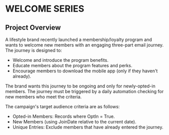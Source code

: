 # WELCOME SERIES

## Project Overview

A lifestyle brand recently launched a membership/loyalty program and wants
to welcome new members with an engaging three-part email journey. The journey is designed to:
   - Welcome and introduce the program benefits.
   - Educate members about the program features and perks.
   - Encourage members to download the mobile app (only if they haven't already).

The brand wants this journey to be ongoing and only for newly-opted-in members. The journey must be triggered by a daily automation checking for new members who meet the criteria.

The campaign's target audience criteria are as follows: 
- Opted-in Members: Records where OptIn = True.
- New Members (using JoinDate relative to the current date).
- Unique Entries: Exclude members that have already entered the journey.



               